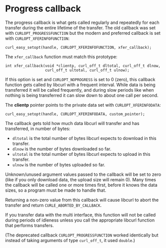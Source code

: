 # Progress callback

The progress callback is what gets called regularly and repeatedly for each
transfer during the entire lifetime of the transfer. The old callback was set
with `CURLOPT_PROGRESSFUNCTION` but the modern and preferred callback is set
with `CURLOPT_XFERINFOFUNCTION`:

    curl_easy_setopt(handle, CURLOPT_XFERINFOFUNCTION, xfer_callback);

The `xfer_callback` function must match this prototype:

    int xfer_callback(void *clientp, curl_off_t dltotal, curl_off_t dlnow,
                      curl_off_t ultotal, curl_off_t ulnow);

If this option is set and `CURLOPT_NOPROGRESS` is set to 0 (zero), this
callback function gets called by libcurl with a frequent interval. While data
is being transferred it will be called frequently, and during slow periods
like when nothing is being transferred it can slow down to about one call per
second.

The **clientp** pointer points to the private data set with
`CURLOPT_XFERINFODATA`:

    curl_easy_setopt(handle, CURLOPT_XFERINFODATA, custom_pointer);

The callback gets told how much data libcurl will transfer and has
transferred, in number of bytes:

 - `dltotal` is the total number of bytes libcurl expects to download in
   this transfer.
 - `dlnow` is the number of bytes downloaded so far.
 - `ultotal` is the total number of bytes libcurl expects to upload in this
   transfer.
 - `ulnow` is the number of bytes uploaded so far.

Unknown/unused argument values passed to the callback will be set to zero
(like if you only download data, the upload size will remain 0). Many times
the callback will be called one or more times first, before it knows the data
sizes, so a program must be made to handle that.

Returning a non-zero value from this callback will cause libcurl to abort the
transfer and return `CURLE_ABORTED_BY_CALLBACK`.

If you transfer data with the multi interface, this function will not be
called during periods of idleness unless you call the appropriate libcurl
function that performs transfers.

(The deprecated callback `CURLOPT_PROGRESSFUNCTION` worked identically but
instead of taking arguments of type `curl_off_t`, it used `double`.)
